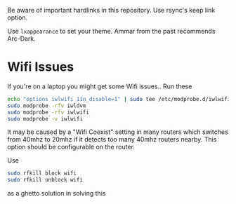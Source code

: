 Be aware of important hardlinks in this repository. Use rsync's keep link option.

Use `lxappearance` to set your theme. Ammar from the past recommends Arc-Dark.


# Wifi Issues

If you're on a laptop you might get some Wifi issues.. Run these

```bash
echo "options iwlwifi 11n_disable=1" | sudo tee /etc/modprobe.d/iwlwifi.conf
sudo modprobe -rfv iwldvm
sudo modprobe -rfv iwlwifi
sudo modprobe -v iwlwifi
```

It may be caused by a "Wifi Coexist" setting in many routers which switches from 40mhz to 20mhz if it detects too many 40mhz routers nearby. This option should be configurable on the router.

Use 

```bash
sudo rfkill block wifi
sudo rfkill unblock wifi
```

as a ghetto solution in solving this
